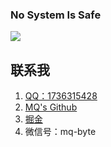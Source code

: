### No System Is Safe

![](https://github.com/mq-byte/mq-byte/blob/master/ha.jpg)

## 联系我
1. [QQ：1736315428](http://wpa.qq.com/msgrd?v=3&uin=1736315428&site=qq&menu=yes)
2. [MQ's Github](https://github.com/mq-byte)
3. [掘金](https://juejin.im/user/5a5e1680518825734d14a1d7)
4. 微信号：mq-byte
